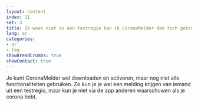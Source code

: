 ```yaml
---
layout: content
index: 11
set: 3
title: Ik woon niet in een testregio kan ik CoronaMelder dan toch gebruiken?
lang: ar
categories:
- ar
- faq
showBreadCrumbs: true
showContact: true
---
```


Je kunt CoronaMelder wel downloaden en activeren, maar nog niet alle functionaliteiten gebruiken. Zo kun je je wel een melding krijgen van iemand uit een testregio, maar kun je niet via de app anderen waarschuwen als je corona hebt.
